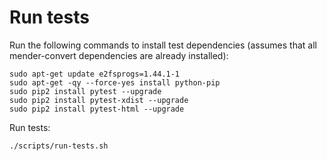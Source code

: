 # Run tests

Run the following commands to install test dependencies (assumes that all mender-convert dependencies are already installed):

    sudo apt-get update e2fsprogs=1.44.1-1
    sudo apt-get -qy --force-yes install python-pip
    sudo pip2 install pytest --upgrade
    sudo pip2 install pytest-xdist --upgrade
    sudo pip2 install pytest-html --upgrade

Run tests:

    ./scripts/run-tests.sh
